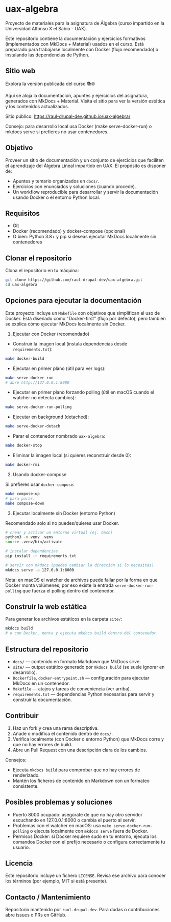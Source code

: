 # uax-algebra

Proyecto de materiales para la asignatura de Álgebra (curso impartido en la Universidad Alfonso X el Sabio - UAX).

Este repositorio contiene la documentación y ejercicios formativos (implementados con MkDocs + Material) usados en el curso. Está preparado para trabajarse localmente con Docker (flujo recomendado) o instalando las dependencias de Python.

## Sitio web

Explora la versión publicada del curso 📚🌐

Aquí se aloja la documentación, apuntes y ejercicios del asignatura, generados con MkDocs + Material. Visita el sitio para ver la versión estática y los contenidos actualizados.

Sitio público: https://raul-drupal-dev.github.io/uax-algebra/

Consejo: para desarrollo local usa Docker (make serve-docker-run) o mkdocs serve si prefieres no usar contenedores.

## Objetivo

Proveer un sitio de documentación y un conjunto de ejercicios que faciliten el aprendizaje del Álgebra Lineal impartido en UAX. El propósito es disponer de:

- Apuntes y temario organizados en `docs/`.
- Ejercicios con enunciados y soluciones (cuando procede).
- Un workflow reproducible para desarrollar y servir la documentación usando Docker o el entorno Python local.

## Requisitos

- Git
- Docker (recomendado) y docker-compose (opcional)
- O bien: Python 3.8+ y pip si deseas ejecutar MkDocs localmente sin contenedores

## Clonar el repositorio

Clona el repositorio en tu máquina:

```bash
git clone https://github.com/raul-drupal-dev/uax-algebra.git
cd uax-algebra
```

## Opciones para ejecutar la documentación

Este proyecto incluye un `Makefile` con objetivos que simplifican el uso de Docker. Está diseñado como "Docker-first" (flujo por defecto), pero también se explica cómo ejecutar MkDocs localmente sin Docker.

1. Ejecutar con Docker (recomendado)

- Construir la imagen local (instala dependencias desde `requirements.txt`):

```bash
make docker-build
```

- Ejecutar en primer plano (útil para ver logs):

```bash
make serve-docker-run
# abre http://127.0.0.1:8000
```

- Ejecutar en primer plano forzando polling (útil en macOS cuando el watcher no detecta cambios):

```bash
make serve-docker-run-polling
```

- Ejecutar en background (detached):

```bash
make serve-docker-detach
```

- Parar el contenedor nombrado `uax-algebra`:

```bash
make docker-stop
```

- Eliminar la imagen local (si quieres reconstruir desde 0):

```bash
make docker-rmi
```

2. Usando docker-compose

Si prefieres usar `docker-compose`:

```bash
make compose-up
# para parar:
make compose-down
```

3. Ejecutar localmente sin Docker (entorno Python)

Recomendado solo si no puedes/quieres usar Docker.

```bash
# crear y activar un entorno virtual (ej. bash)
python3 -m venv .venv
source .venv/bin/activate

# instalar dependencias
pip install -r requirements.txt

# servir con mkdocs (puedes cambiar la dirección si lo necesitas)
mkdocs serve -a 127.0.0.1:8000
```

Nota: en macOS el watcher de archivos puede fallar por la forma en que Docker monta volúmenes; por eso existe la entrada `serve-docker-run-polling` que fuerza el polling dentro del contenedor.

## Construir la web estática

Para generar los archivos estáticos en la carpeta `site/`:

```bash
mkdocs build
# o con Docker, monta y ejecuta mkdocs build dentro del contenedor
```

## Estructura del repositorio

- `docs/` — contenido en formato Markdown que MkDocs sirve.
- `site/` — output estático generado por `mkdocs build` (se suele ignorar en desarrollo).
- `Dockerfile`, `docker-entrypoint.sh` — configuración para ejecutar MkDocs en un contenedor.
- `Makefile` — atajos y tareas de conveniencia (ver arriba).
- `requirements.txt` — dependencias Python necesarias para servir y construir la documentación.

## Contribuir

1. Haz un fork y crea una rama descriptiva.
2. Añade o modifica el contenido dentro de `docs/`.
3. Verifica localmente (con Docker o entorno Python) que MkDocs corre y que no hay errores de build.
4. Abre un Pull Request con una descripción clara de los cambios.

Consejos:

- Ejecuta `mkdocs build` para comprobar que no hay errores de renderizado.
- Mantén los ficheros de contenido en Markdown con un formateo consistente.

## Posibles problemas y soluciones

- Puerto 8000 ocupado: asegúrate de que no hay otro servidor escuchando en 127.0.0.1:8000 o cambia el puerto al servir.
- Problemas con el watcher en macOS: usa `make serve-docker-run-polling` o ejecuta localmente con `mkdocs serve` fuera de Docker.
- Permisos Docker: si Docker requiere sudo en tu entorno, ejecuta los comandos Docker con el prefijo necesario o configura correctamente tu usuario.

## Licencia

Este repositorio incluye un fichero `LICENSE`. Revisa ese archivo para conocer los términos (por ejemplo, MIT si está presente).

## Contacto / Mantenimiento

Repositorio mantenido por `raul-drupal-dev`. Para dudas o contribuciones abre issues o PRs en GitHub.
